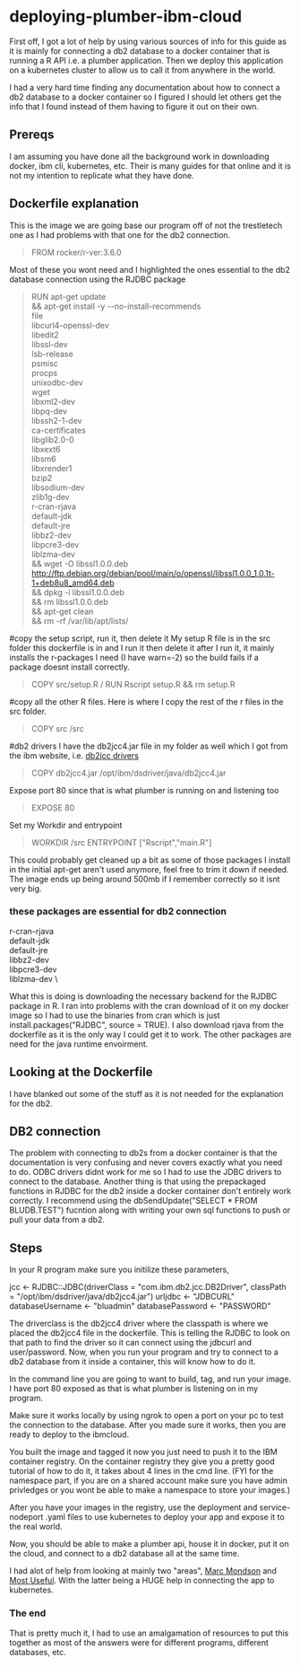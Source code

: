 # deploying-plumber-ibm-cloud

First off, I got a lot of help by using various sources of info for this guide as it is mainly for connecting a db2 database to a docker container that is running a R API i.e. a plumber application. Then we deploy this application on a kubernetes cluster to allow us to call it from anywhere in the world.

I had a very hard time finding any documentation about how to connect a db2 database to a docker container so I figured I should let others get the info that I found instead of them having to figure it out on their own. 

## Prereqs
I am assuming you have done all the background work in downloading docker, ibm cli, kubernetes, etc. Their is many guides for that online and it is not my intention to replicate what they have done.

## Dockerfile explanation
This is the image we are going base our program off of not the trestletech one as I had problems with that one for the db2 connection.

>FROM rocker/r-ver:3.6.0

Most of these you wont need and I highlighted the ones essential to the db2 database connection using the RJDBC package

>RUN apt-get update \
  && apt-get install -y --no-install-recommends \
    file \
    libcurl4-openssl-dev \
    libedit2 \
    libssl-dev \
    lsb-release \
    psmisc \
    procps \
    unixodbc-dev \
    wget \
    libxml2-dev \
    libpq-dev \
    libssh2-1-dev \
    ca-certificates \
    libglib2.0-0 \
	libxext6 \
	libsm6  \
	libxrender1 \
	bzip2 \
	libsodium-dev \
    zlib1g-dev \
    r-cran-rjava \
    default-jdk \
    default-jre \
    libbz2-dev \
    libpcre3-dev \
    liblzma-dev \
    && wget -O libssl1.0.0.deb http://ftp.debian.org/debian/pool/main/o/openssl/libssl1.0.0_1.0.1t-1+deb8u8_amd64.deb \
    && dpkg -i libssl1.0.0.deb \
    && rm libssl1.0.0.deb \
    && apt-get clean \
    && rm -rf /var/lib/apt/lists/
    
#copy the setup script, run it, then delete it
My setup R file is in the src folder this dockerfile is in and I run it then delete it after I run it, it mainly installs the r-packages I need (I have warn=-2) so the build fails if a package doesnt install correctly.
>COPY src/setup.R /
RUN Rscript setup.R && rm setup.R


#copy all the other R files.
Here is where I copy the rest of the r files in the src folder.
>COPY src /src

#db2 drivers
I have the db2jcc4.jar file in my folder as well which I got from the ibm website, i.e. [db2jcc drivers](https://www.ibm.com/support/pages/db2-jdbc-driver-versions-and-downloads)

>COPY db2jcc4.jar /opt/ibm/dsdriver/java/db2jcc4.jar

Expose port 80 since that is what plumber is running on and listening too
>EXPOSE 80

Set my Workdir and entrypoint
>WORKDIR /src
>ENTRYPOINT ["Rscript","main.R"]

This could probably get cleaned up a bit as some of those packages I install in the initial apt-get aren't used anymore, feel free to trim it down if needed. The image ends up being around 500mb if I remember correctly so it isnt very big.

### these packages are essential for db2 connection
r-cran-rjava \
default-jdk \
default-jre \
libbz2-dev \
libpcre3-dev \
liblzma-dev \

What this is doing is downloading the necessary backend for the RJDBC package in R. I ran into problems with the cran download of it on my docker image so I had to use the binaries from cran which is just install.packages("RJDBC", source = TRUE). I also download rjava from the dockerfile as it is the only way I could get it to work. The other packages are need for the java runtime envoirment.

## Looking at the Dockerfile

I have blanked out some of the stuff as it is not needed for the explanation for the db2.

## DB2 connection
The problem with connecting to db2s from a docker container is that the documentation is very confusing and never covers exactly what you need to do. ODBC drivers didnt work for me so I had to use the JDBC drivers to connect to the database. Another thing is that using the prepackaged functions in RJDBC for the db2 inside a docker container don't entirely work correctly. I recommend using the dbSendUpdate("SELECT * FROM BLUDB.TEST") fucntion along with writing your own sql functions to push or pull your data from a db2.

## Steps
In your R program make sure you initilize these parameters,

jcc <- RJDBC::JDBC(driverClass = "com.ibm.db2.jcc.DB2Driver", classPath = "/opt/ibm/dsdriver/java/db2jcc4.jar")
urljdbc <- "JDBCURL"
databaseUsername <- "bluadmin"
databasePassword <- "PASSWORD"

The driverclass is the db2jcc4 driver where the classpath is where we placed the db2jcc4 file in the dockerfile. This is telling the RJDBC to look on that path to find the driver so it can connect using the jdbcurl and user/password. Now, when you run your program and try to connect to a db2 database from it inside a container, this will know how to do it.

In the command line you are going to want to build, tag, and run your image. I have port 80 exposed as that is what plumber is listening on in my program. 

Make sure it works locally by using ngrok to open a port on your pc to test the connection to the database. After you made sure it works, then you are ready to deploy to the ibmcloud.

You built the image and tagged it now you just need to push it to the IBM container registry. On the container registry they give you a pretty good tutorial of how to do it, it takes about 4 lines in the cmd line. (FYI for the namespace part, if you are on a shared account make sure you have admin privledges or you wont be able to make a namespace to store your images.)

After you have your images in the registry, use the deployment and service-nodeport .yaml files to use kubernetes to deploy your app and expose it to the real world.

Now, you should be able to make a plumber api, house it in docker, put it on the cloud, and connect to a db2 database all at the same time.

I had alot of help from looking at mainly two "areas", [Marc Mondson](https://code.markedmondson.me/r-on-kubernetes-serverless-shiny-r-apis-and-scheduled-scripts/) and [Most Useful](https://github.com/holken1/deploying-r-on-cloud). With the latter being a HUGE help in connecting the app to kubernetes. 

### The end

That is pretty much it, I had to use an amalgamation of resources to put this together as most of the answers were for different programs, different databases, etc.



